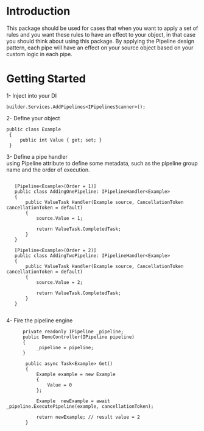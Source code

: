 # Introduction

This package should be used for cases that when you want to apply a set of rules and you want these rules to have an
effect to your object, in that case you should think about using this package.
By applying the Pipeline design pattern, each pipe will have an effect on your source object based on your custom logic
in each pipe.

# Getting Started

1- Inject into your DI

 ``` 
builder.Services.AddPipelines<IPipelinesScanner>();
 ``` 

2- Define your object

 ``` 
public class Example
  {
      public int Value { get; set; }
  }
```

3- Define a pipe handler  
using Pipeline attribute to define some metadata, such as the pipeline group name and the order of execution.

 ``` 

    [Pipeline<Example>(Order = 1)]
    public class AddingOnePipeline: IPipelineHandler<Example>
    {
        public ValueTask Handler(Example source, CancellationToken cancellationToken = default)
        {
            source.Value = 1;
            
            return ValueTask.CompletedTask;
        }
    }
    
    [Pipeline<Example>(Order = 2)]
    public class AddingTwoPipeline: IPipelineHandler<Example>
    {
        public ValueTask Handler(Example source, CancellationToken cancellationToken = default)
        {
            source.Value = 2;
            
            return ValueTask.CompletedTask;
        }
    }
     
``` 

4- Fire the pipeline engine

 ``` 
       private readonly IPipeline _pipeline;
       public DemoController(IPipeline pipeline)
       {
            _pipeline = pipeline;
       }
       
        public async Task<Example> Get()
        {
            Example example = new Example 
            {
                Value = 0
            };
            
            Example  newExample = await  _pipeline.ExecutePipeline(example, cancellationToken);
            
            return newExample; // result value = 2
        }
 ``` 
